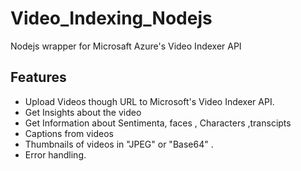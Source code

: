 # Video_Indexing_Nodejs
Nodejs wrapper for Microsaft Azure's Video Indexer API


## Features

- Upload Videos though URL to Microsoft's Video Indexer API.
- Get Insights about the video
- Get Information about Sentimenta, faces , Characters ,transcipts
- Captions from videos
- Thumbnails of videos in "JPEG" or "Base64" .
- Error handling.
